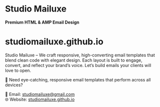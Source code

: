 # Studio Mailuxe  
**Premium HTML & AMP Email Design**

# studiomailuxe.github.io
Studio Mailuxe – We craft responsive, high-converting email templates that blend clean code with elegant design. Each layout is built to 
engage, convert, and reflect your brand’s voice. Let’s build emails your clients will love to open.

🎯 Need eye-catching, responsive email templates that perform across all devices?

📩 Email: [studiomailuxe@gmail.com](mailto:studiomailuxe@gmail.com)     
🌐 Website: [studiomailuxe.github.io](https://studiomailuxe.github.io/)
